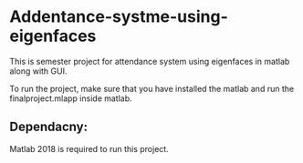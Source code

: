 # Addentance-systme-using-eigenfaces
This is semester project for attendance system using eigenfaces in matlab along with GUI.

To run the project, make sure that you have installed the matlab and run the finalproject.mlapp inside matlab.
## Dependacny:
Matlab 2018 is required to run this project.


